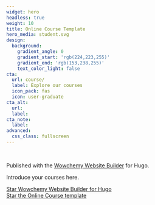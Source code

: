 ```yaml
---
widget: hero
headless: true
weight: 10
title: Online Course Template
hero_media: student.svg
design:
  background:
    gradient_angle: 0
    gradient_start: 'rgb(224,223,255)'
    gradient_end: 'rgb(153,238,255)'
    text_color_light: false
cta:
  url: course/
  label: Explore our courses
  icon_pack: fas
  icon: user-graduate
cta_alt:
  url:
  label:
cta_note:
  label:
advanced:
  css_class: fullscreen
---
```

<br>

Published with the [Wowchemy Website Builder](https://wowchemy.com/) for Hugo.

Introduce your courses here.

<a class="github-button" href="https://github.com/wowchemy/wowchemy-hugo-modules" data-icon="octicon-star" data-size="large" data-show-count="true" aria-label="Star Wowchemy Website Builder for Hugo">Star Wowchemy Website Builder for Hugo</a><br><a class="github-button" href="https://github.com/wowchemy/starter-hugo-online-course" data-icon="octicon-star" data-size="large" data-show-count="true" aria-label="Star the Online Course template">Star the Online Course template</a><script async defer src="https://buttons.github.io/buttons.js"></script>
